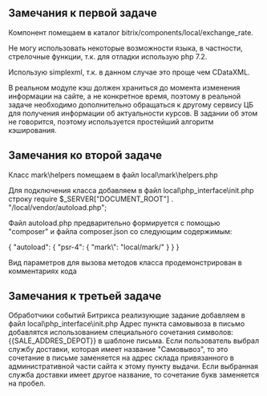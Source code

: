 Замечания к первой задаче
------------------------------
Компонент помещаем в каталог bitrix/components/local/exchange_rate.

Не могу использовать некоторые возможности языка, в частности, стрелочные функции, т.к. для отладки использую php 7.2.

Использую simplexml, т.к. в данном случае это проще чем CDataXML.

В реальном модуле кэш должен храниться до момента изменения информации на сайте, а не конкретное время, поэтому в реальной задаче необходимо дополнительно обращаться к другому сервису ЦБ для получения информации об актуальности курсов. В задании об этом не говорится, поэтому используется простейший алгоритм кэширования.

Замечания ко второй задаче
-------------------------------
Класс mark\helpers помещаем в файл local\mark\helpers.php

Для подключения класса добавляем в файл local\php_interface\init.php
строку require $_SERVER["DOCUMENT_ROOT"] . "/local/vendor/autoload.php";

Файл autoload.php предварительно формируется с помощью "composer" и файла composer.json со следующим содержимым:

{ "autoload": { "psr-4": { "mark\\": "local/mark/" } } }

Вид параметров для вызова методов класса продемонстрирован в комментариях кода

Замечания к третьей задаче
------------------------------
Обработчики событий Битрикса реализующие задание добавляем в файл local\php_interface\init.php
Адрес пункта самовывоза в письмо добавлятся использованием специального сочетания символов:   {{SALE_ADDRES_DEPOT}} в шаблоне письма.
Если пользователь выбрал службу доставки, которая имеет название "Самовывоз", то это сочетание в письме заменяется на адрес склада привязанного в административной части сайта к этому пункту выдачи.
Если выбранная служба доставки имеет другое название, то сочетание букв заменяется на пробел.
